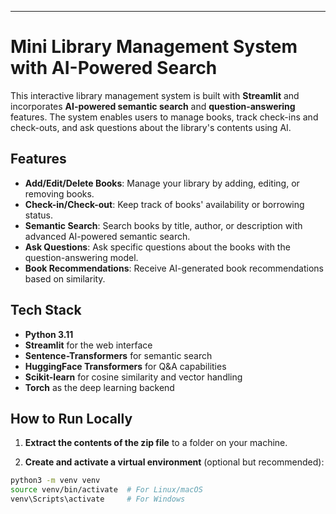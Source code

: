 
---

# Mini Library Management System with AI-Powered Search

This interactive library management system is built with **Streamlit** and incorporates **AI-powered semantic search** and **question-answering** features. The system enables users to manage books, track check-ins and check-outs, and ask questions about the library's contents using AI.

## Features

* **Add/Edit/Delete Books**: Manage your library by adding, editing, or removing books.
* **Check-in/Check-out**: Keep track of books' availability or borrowing status.
* **Semantic Search**: Search books by title, author, or description with advanced AI-powered semantic search.
* **Ask Questions**: Ask specific questions about the books with the question-answering model.
* **Book Recommendations**: Receive AI-generated book recommendations based on similarity.

## Tech Stack

* **Python 3.11**
* **Streamlit** for the web interface
* **Sentence-Transformers** for semantic search
* **HuggingFace Transformers** for Q\&A capabilities
* **Scikit-learn** for cosine similarity and vector handling
* **Torch** as the deep learning backend

## How to Run Locally

1. **Extract the contents of the zip file** to a folder on your machine.

2. **Create and activate a virtual environment** (optional but recommended):

```bash
python3 -m venv venv
source venv/bin/activate  # For Linux/macOS
venv\Scripts\activate     # For Windows
```
